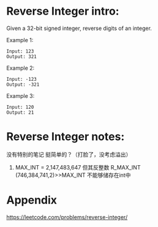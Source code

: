 # Reverse Integer intro:
Given a 32-bit signed integer, reverse digits of an integer.

Example 1:
```
Input: 123
Output: 321
```
Example 2:
```
Input: -123
Output: -321
```
Example 3:
```
Input: 120
Output: 21
```
# Reverse Integer notes:
没有特别的笔记 挺简单的？（打脸了，没考虑溢出）
1. MAX_INT = 2,147,483,647
但其反整数 R_MAX_INT (746,384,741,2)>>MAX_INT 不能够储存在int中 

# Appendix
https://leetcode.com/problems/reverse-integer/
